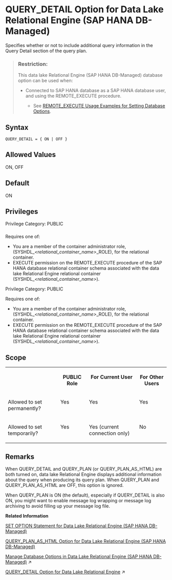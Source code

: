 <!-- loio4aa5427fd7c64273ae3b7d06a5c33ce8 -->

# QUERY\_DETAIL Option for Data Lake Relational Engine \(SAP HANA DB-Managed\)

Specifies whether or not to include additional query information in the Query Detail section of the query plan.



> ### Restriction:  
> This data lake Relational Engine \(SAP HANA DB-Managed\) database option can be used when:
> 
> -   Connected to SAP HANA database as a SAP HANA database user, and using the REMOTE\_EXECUTE procedure.
> 
>     -   See [REMOTE\_EXECUTE Usage Examples for Setting Database Options](remote-execute-usage-examples-for-setting-database-options-0023bea.md).



<a name="loio4aa5427fd7c64273ae3b7d06a5c33ce8__section_kcr_nct_lrb"/>

## Syntax

```
QUERY_DETAIL = { ON | OFF }
```



<a name="loio4aa5427fd7c64273ae3b7d06a5c33ce8__section_q21_4ct_lrb"/>

## Allowed Values

ON, OFF



<a name="loio4aa5427fd7c64273ae3b7d06a5c33ce8__section_w54_4ct_lrb"/>

## Default

ON



<a name="loio4aa5427fd7c64273ae3b7d06a5c33ce8__section_tcc_vsb_dxb"/>

## Privileges

Privilege Category: PUBLIC



### 

Requires one of:

-   You are a member of the container administrator role, \(SYSHDL\_*<relational\_container\_name\>*\_ROLE\), for the relational container.
-   EXECUTE permission on the REMOTE\_EXECUTE procedure of the SAP HANA database relational container schema associated with the data lake Relational Engine relational container \(SYSHDL\_*<relational\_container\_name\>*\).



Privilege Category: PUBLIC

Requires one of:

-   You are a member of the container administrator role, \(SYSHDL\_*<relational\_container\_name\>*\_ROLE\), for the relational container.
-   EXECUTE permission on the REMOTE\_EXECUTE procedure of the SAP HANA database relational container schema associated with the data lake Relational Engine relational container \(SYSHDL\_*<relational\_container\_name\>*\).



<a name="loio4aa5427fd7c64273ae3b7d06a5c33ce8__section_r3y_pct_lrb"/>

## Scope


<table>
<tr>
<th valign="top">

 



</th>
<th valign="top">

PUBLIC Role



</th>
<th valign="top">

For Current User



</th>
<th valign="top">

For Other Users



</th>
</tr>
<tr>
<td valign="top">

Allowed to set permanently?



</td>
<td valign="top">

Yes



</td>
<td valign="top">

Yes



</td>
<td valign="top">

Yes



</td>
</tr>
<tr>
<td valign="top">

Allowed to set temporarily?



</td>
<td valign="top">

Yes



</td>
<td valign="top">

Yes \(current connection only\)



</td>
<td valign="top">

No



</td>
</tr>
</table>



<a name="loio4aa5427fd7c64273ae3b7d06a5c33ce8__section_pmt_qct_lrb"/>

## Remarks

When QUERY\_DETAIL and QUERY\_PLAN \(or QUERY\_PLAN\_AS\_HTML\) are both turned on, data lake Relational Engine displays additional information about the query when producing its query plan. When QUERY\_PLAN and QUERY\_PLAN\_AS\_HTML are OFF, this option is ignored.

When QUERY\_PLAN is ON \(the default\), especially if QUERY\_DETAIL is also ON, you might want to enable message log wrapping or message log archiving to avoid filling up your message log file.

**Related Information**  


[SET OPTION Statement for Data Lake Relational Engine \(SAP HANA DB-Managed\)](../030-sql-statements/set-option-statement-for-data-lake-relational-engine-sap-hana-db-managed-84a37a4.md "Changes options that affect the behavior of the database and its compatibility with Transact-SQL. Setting the value of an option can change the behavior for all users or an individual user, in either a temporary or permanent scope.")

[QUERY\_PLAN\_AS\_HTML Option for Data Lake Relational Engine \(SAP HANA DB-Managed\)](query-plan-as-html-option-for-data-lake-relational-engine-sap-hana-db-managed-486458a.md "Generates graphical query plans in HTML format for viewing in a Web browser.")

[Manage Database Options in Data Lake Relational Engine (SAP HANA DB-Managed)](https://help.sap.com/viewer/9220e7fec0fe4503b5c5a6e21d584e63/2023_1_QRC/en-US/964f12eb2961478b8205f5bfd8ee2ec6.html "Data lake Relational Engine database options are configurable settings that change the way the data lake Relational Engine database behaves or performs.") :arrow_upper_right:

[QUERY_DETAIL Option for Data Lake Relational Engine](https://help.sap.com/viewer/19b3964099384f178ad08f2d348232a9/2023_1_QRC/en-US/a64c3ef384f21015ac76f94d8db150c5.html "Specifies whether or not to include additional query information in the Query Detail section of the query plan.") :arrow_upper_right:

